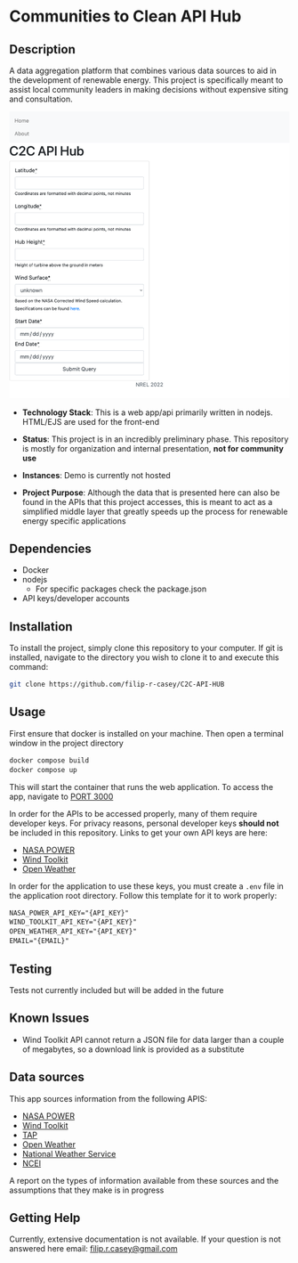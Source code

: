 # Communities to Clean API Hub

## Description

A data aggregation platform that combines various data sources to aid in the development of renewable energy. This project is specifically meant to assist local community leaders in making decisions without expensive siting and consultation.

![C2C API Hub screenshot](./app_info/images/app-screenshot.png)

* **Technology Stack**: This is a web app/api primarily written in nodejs. HTML/EJS are used for the front-end

* **Status**: This project is in an incredibly preliminary phase. This repository is mostly for organization and internal presentation, **not for community use**

* **Instances**: Demo is currently not hosted

* **Project Purpose**: Although the data that is presented here can also be found in the APIs that this project accesses, this is meant to act as a simplified middle layer that greatly speeds up the process for renewable energy specific applications
  
## Dependencies

* Docker
* nodejs
  * For specific packages check the package.json
* API keys/developer accounts

## Installation

To install the project, simply clone this repository to your computer. If git is installed, navigate to the directory you wish to clone it to and execute this command:

```bash
git clone https://github.com/filip-r-casey/C2C-API-HUB
```

## Usage

First ensure that docker is installed on your machine. Then open a terminal window in the project directory

```bash
docker compose build
docker compose up
```

This will start the container that runs the web application. To access the app, navigate to [PORT 3000](http://0.0.0.0:3000/)

In order for the APIs to be accessed properly, many of them require developer keys. For privacy reasons, personal developer keys **should not** be included in this repository. Links to get your own API keys are here:

* [NASA POWER](https://api.nasa.gov/)
* [Wind Toolkit](https://developer.nrel.gov/signup/)
* [Open Weather](https://openweathermap.org/appid)

In order for the application to use these keys, you must create a `.env` file in the application root directory. Follow this template for it to work properly:

```txt
NASA_POWER_API_KEY="{API_KEY}"
WIND_TOOLKIT_API_KEY="{API_KEY}"
OPEN_WEATHER_API_KEY="{API_KEY}"
EMAIL="{EMAIL}"
```

## Testing

Tests not currently included but will be added in the future

## Known Issues

* Wind Toolkit API cannot return a JSON file for data larger than a couple of megabytes, so a download link is provided as a substitute

## Data sources

This app sources information from the following APIS:

* [NASA POWER](https://power.larc.nasa.gov/docs/services/api/)
* [Wind Toolkit](https://www.nrel.gov/grid/wind-toolkit.html)
* [TAP](https://dw-tap.nrel.gov/#api-Wind_Speed)
* [Open Weather](https://openweathermap.org/api)
* [National Weather Service](https://www.weather.gov/documentation/services-web-api#/default/station_observation_list)
* [NCEI](https://www.ncei.noaa.gov/support/access-data-service-api-user-documentation)
  
A report on the types of information available from these sources and the assumptions that they make is in progress

## Getting Help

Currently, extensive documentation is not available. If your question is not answered here email: filip.r.casey@gmail.com
